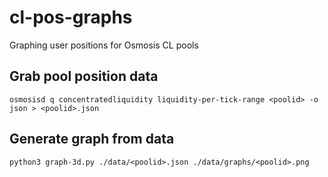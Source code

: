 # cl-pos-graphs
Graphing user positions for Osmosis CL pools


## Grab pool position data
`osmosisd q concentratedliquidity liquidity-per-tick-range <poolid> -o json > <poolid>.json`

## Generate graph from data
`python3 graph-3d.py ./data/<poolid>.json ./data/graphs/<poolid>.png`
